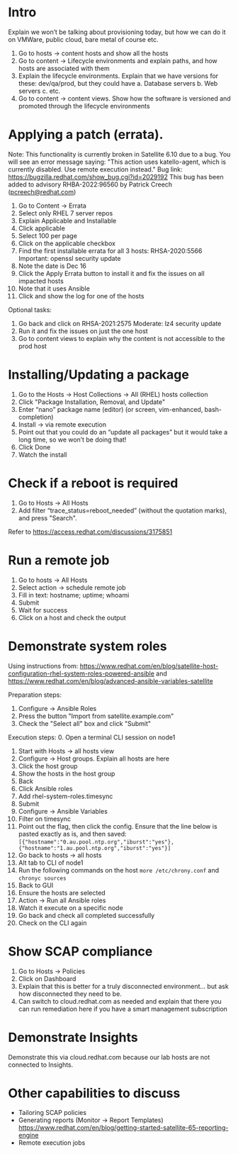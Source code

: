 # Intro

Explain we won’t be talking about provisioning today, but how we can do it on VMWare, public cloud, bare metal of course etc.
1. Go to hosts -> content hosts and show all the hosts
2. Go to content -> Lifecycle environments and explain paths, and how hosts are associated with them
3. Explain the lifecycle environments.  Explain that we have versions for these: dev/qa/prod, but they could have 
    a. Database servers
    b. Web servers
    c. etc.
4. Go to content -> content views.  Show how the software is versioned and promoted through the lifecycle environments

# Applying a patch (errata). 

Note: This functionality is currently broken in Satellite 6.10 due to a bug.  You will see an error message saying: "This action uses katello-agent, which is currently disabled. Use remote execution instead."
Bug link: https://bugzilla.redhat.com/show_bug.cgi?id=2029192
This bug has been added to advisory RHBA-2022:96560 by Patrick Creech (pcreech@redhat.com)

1. Go to Content -> Errata
2. Select only RHEL 7 server repos
3. Explain Applicable and Installable
4. Click applicable
5. Select 100 per page
6. Click on the applicable checkbox
7. Find the first installable errata for all 3 hosts: RHSA-2020:5566 Important: openssl security update
8. Note the date is Dec 16
9. Click the Apply Errata button to install it and fix the issues on all impacted hosts
10. Note that it uses Ansible
11. Click and show the log for one of the hosts

Optional tasks:

1. Go back and click on RHSA-2021:2575 Moderate: lz4 security update
2. Run it and fix the issues on just the one host
3. Go to content views to explain why the content is not accessible to the prod host

# Installing/Updating a package

1. Go to the Hosts -> Host Collections -> All (RHEL) hosts collection
2. Click "Package Installation, Removal, and Update"
3. Enter “nano” package name (editor) (or screen, vim-enhanced, bash-completion)
4. Install -> via remote execution
5. Point out that you could do an “update all packages” but it would take a long time, so we won’t be doing that!
6. Click Done
7. Watch the install

# Check if a reboot is required

1. Go to Hosts -> All Hosts
2. Add filter “trace_status=reboot_needed” (without the quotation marks), and press "Search".

Refer to https://access.redhat.com/discussions/3175851

# Run a remote job

1. Go to hosts -> All Hosts
2. Select action -> schedule remote job
3. Fill in text: hostname; uptime; whoami
4. Submit
5. Wait for success
6. Click on a host and check the output

# Demonstrate system roles

Using instructions from: 
https://www.redhat.com/en/blog/satellite-host-configuration-rhel-system-roles-powered-ansible
and
https://www.redhat.com/en/blog/advanced-ansible-variables-satellite

Preparation steps:
1. Configure -> Ansible Roles
2. Press the button "Import from satellite.example.com"
3. Check the "Select all" box and click "Submit"


Execution steps:
0. Open a terminal CLI session on node1
1. Start with Hosts -> all hosts view
2. Configure -> Host groups. Explain all hosts are here
3. Click the host group
4. Show the hosts in the host group
5. Back
6. Click Ansible roles
7. Add rhel-system-roles.timesync
8. Submit
9. Configure -> Ansible Variables
10. Filter on timesync
11. Point out the flag, then click the config. Ensure that the line below is pasted exactly as is, and then saved:
`[{"hostname":"0.au.pool.ntp.org","iburst":"yes"},{"hostname":"1.au.pool.ntp.org","iburst":"yes"}]`
13. Go back to hosts -> all hosts
14. Alt tab to CLI of node1
15. Run the following commands on the host
`more /etc/chrony.conf` and `chronyc sources`
16. Back to GUI
17. Ensure the hosts are selected
18. Action -> Run all Ansible roles
19. Watch it execute on a specific node
20. Go back and check all completed successfully
21. Check on the CLI again

# Show SCAP compliance

1. Go to Hosts -> Policies
2. Click on Dashboard
3. Explain that this is better for a truly disconnected environment… but ask how disconnected they need to be.
4. Can switch to cloud.redhat.com as needed and explain that there you can run remediation here if you have a smart management subscription

# Demonstrate Insights

Demonstrate this via cloud.redhat.com because our lab hosts are not connected to Insights.

# Other capabilities to discuss

- Tailoring SCAP policies
- Generating reports (Monitor -> Report Templates)
    https://www.redhat.com/en/blog/getting-started-satellite-65-reporting-engine
- Remote execution jobs



